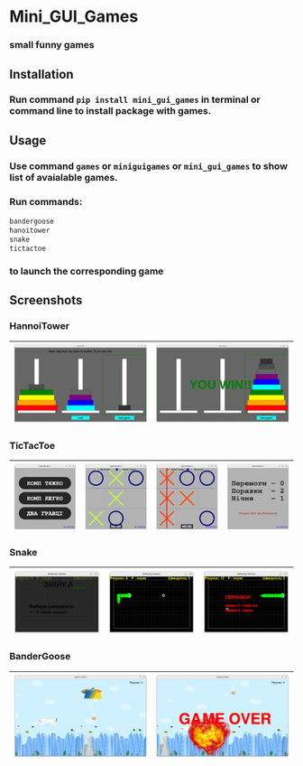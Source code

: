 # Mini_GUI_Games
### small funny games

## Installation
### Run command `pip install mini_gui_games` in terminal or command line to install package with games.

## Usage
### Use command `games` or `miniguigames` or `mini_gui_games` to show list of avaialable games.
### Run commands:

    bandergoose
    hanoitower
    snake
    tictactoe

### to launch the corresponding game

## Screenshots

### HannoiTower
![](https://github.com/Vskesha/Mini_GUI_Games/blob/main/screenshots/hanoitower1.png?raw=true) | ![](https://github.com/Vskesha/Mini_GUI_Games/blob/main/screenshots/hanoitower2.png?raw=true)
:--- | :---

### TicTacToe
![](https://github.com/Vskesha/Mini_GUI_Games/blob/main/screenshots/tictactoe1.png?raw=true) | ![](https://github.com/Vskesha/Mini_GUI_Games/blob/main/screenshots/tictactoe2.png?raw=true) | ![](https://github.com/Vskesha/Mini_GUI_Games/blob/main/screenshots/tictactoe3.png?raw=true) | ![](https://github.com/Vskesha/Mini_GUI_Games/blob/main/screenshots/tictactoe4.png?raw=true)
:--- | :--- | :--- | :--- 

### Snake
![](https://github.com/Vskesha/Mini_GUI_Games/blob/main/screenshots/snake1.png?raw=true) | ![](https://github.com/Vskesha/Mini_GUI_Games/blob/main/screenshots/snake2.png?raw=true) | ![](https://github.com/Vskesha/Mini_GUI_Games/blob/main/screenshots/snake3.png?raw=true)
:--- | :--- | :--- 

### BanderGoose
![](https://github.com/Vskesha/Mini_GUI_Games/blob/main/screenshots/bandergoose1.png?raw=true) | ![](https://github.com/Vskesha/Mini_GUI_Games/blob/main/screenshots/bandergoose2.png?raw=true)
:--- | :--- 

